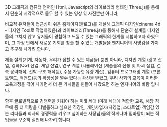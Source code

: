 3D 그래픽과 컴퓨터 언어인 Html, Javascript의 라이브러리 형태인 Three.js를 통해서 단순히 시각적으로 몰두 할 수 있는 영상 및 사진뿐만 아니라,

  비교적 유저들이 접근성이 쉬운 홈페이지(블로그)를 개설해 그래픽 디자인(cinema 4d - 디자인 Tool로 작업하였음)과 라이브러리(Three.js)를 통해서 단순히 설계툴 디자인 툴의 그치지 않고 유저들이 경험하고 느낄 수 있는 그래픽의 한계를 시험하고자 하였으며,
  그 과정 안에서 새로운 기회를 창출 할 수 있는 개발들을 엔지니어의 사명감을 가지고 추구해 나가려 합니다.
  
  제품 설계(기계, 자동차, 우리가 접할 수 있는 제품들) 뿐만 아니라, 디자인 계열 (광고 산업, 영화(CG) 산업, 게임 산업), 연구 계열 (시뮬레이션 (제품들의 진동 및 파괴 실험, 건축 응력해석, 선박 구조 해석등), 수용 가능한 유량 계산), 컴퓨터 프로그래밍 계열 (프론트엔드, 백앤드)등의
  확장성을 열수 있다는 확신을 받았고, 우리 사회의 교육이 이러한 교육과정을 겪어 나가면서 더 큰 가치들을 만들어 나갔으면 하는 엔지니어의 바람 입니다.

  향후 글로벌적으로 경쟁력을 키워야 하는 미래 세대 (미래 세대에 적합한 교육, 해당 직무에 좀 더 역량을 디벨롭하고 싶으신 직장인, 개인사업자(자영업, 스타트업) 책임감 있는 리더들과 회사의 경쟁력을 키우고 싶어하는 사장님)들의 작게나마 밑바탕이 되는 작업들을 꾸준히 실천해 나가려 합니다.
